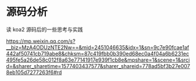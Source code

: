 # 源码分析



读 koa2 源码后的一些思考与实践

https://mp.weixin.qq.com/s?__biz=MzA4ODUzNTE2Nw==&mid=2451046635&idx=1&sn=9c7e90fcae1af442af50741cb719abe8&chksm=87c419fbb0b390ed68ec0a4f04a6b6231ec495fe5a26de58c012f8a63e77141917e939f1cb8e&mpshare=1&scene=1&srcid=&sharer_sharetime=1577403437577&sharer_shareid=778ad5bf3b27e0078eb105d7277263f6#rd